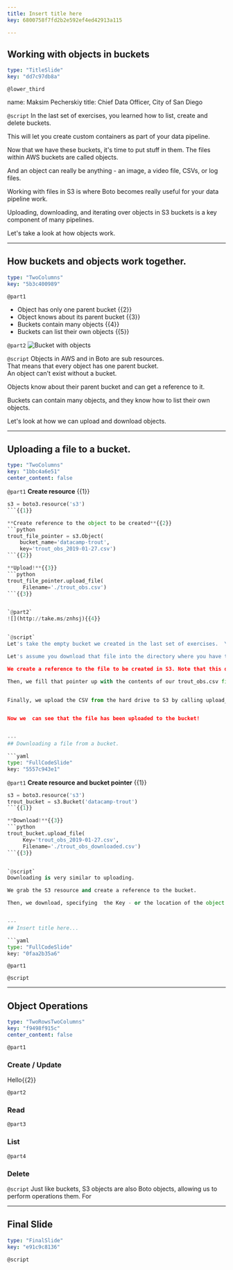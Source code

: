```yaml
---
title: Insert title here
key: 6800758f7fd2b2e592ef4ed42913a115

---
```

## Working with objects in buckets

```yaml
type: "TitleSlide"
key: "dd7c97db8a"
```

`@lower_third`

name: Maksim Pecherskiy
title: Chief Data Officer, City of San Diego


`@script`
In the last set of exercises, you learned how to list, create and delete buckets.  

This will let you create custom containers as part of your data pipeline.  

Now that we have these buckets, it's time to put stuff in them.  The files within AWS buckets are called objects.  

And an object can really be anything - an image, a video file, CSVs, or log files.  

Working with files in S3 is where Boto becomes really useful for your data pipeline work.  

Uploading, downloading, and iterating over objects in S3 buckets is a key component of many pipelines.  

Let's take a look at how objects work.


---
## How buckets and objects work together.

```yaml
type: "TwoColumns"
key: "5b3c400989"
```

`@part1`
- Object has only one parent bucket {{2}}
- Object knows about its parent bucket {{3}}
- Buckets contain many objects {{4}}
- Buckets can list their own objects {{5}}


`@part2`
![Bucket with objects](http://take.ms/Cvy4Z)


`@script`
Objects in AWS and in Boto are sub resources.  
That means that every object has one parent bucket.  
An object can't exist without a bucket.  

Objects know about their parent bucket and can get a reference to it.

Buckets can contain many objects, and they know how to list their own objects. 

Let's look at how we can upload and download objects.


---
## Uploading a file to a bucket.

```yaml
type: "TwoColumns"
key: "1bbc4a6e51"
center_content: false
```

`@part1`
**Create resource** {{1}}
```python
s3 = boto3.resource('s3')
```{{1}}

**Create reference to the object to be created**{{2}}
```python
trout_file_pointer = s3.Object(
    bucket_name='datacamp-trout',
    key='trout_obs_2019-01-27.csv')
```{{2}}

**Upload!**{{3}}
```python
trout_file_pointer.upload_file(
     Filename='./trout_obs.csv')
```{{3}}


`@part2`
![](http://take.ms/znhsj){{4}}


`@script`
Let's take the empty bucket we created in the last set of exercises.  You may remember the cool name we gave it too - datacamp-trout.  Continuing along with our fish monitoring example, when you walk into work every morning, there's a file in your email.  You want to take that file and upload it to S3 with the current date as a suffix.  

Let's assume you download that file into the directory where you have the python file you are working in.  

We create a reference to the file to be created in S3. Note that this does not mean there is a file there yet.  It's just a pointer, but right now it points to an empty space.

Then, we fill that pointer up with the contents of our trout_obs.csv file by calling upload file.    


Finally, we upload the CSV from the hard drive to S3 by calling upload_file on the bucket.  The filename parameter refers to our local file, and the Key parameter refers to the location we want to place that object in S3. S3 object file names are called keys. We'll get into some cool things you can do with keys later on.


Now we  can see that the file has been uploaded to the bucket!


---
## Downloading a file from a bucket.

```yaml
type: "FullCodeSlide"
key: "5557c943e1"
```

`@part1`
**Create resource and bucket pointer** {{1}}
```python
s3 = boto3.resource('s3')
trout_bucket = s3.Bucket('datacamp-trout')
```{{1}}

**Download!**{{3}}
```python
trout_bucket.upload_file(
     Key='trout_obs_2019-01-27.csv', 
     Filename='./trout_obs_downloaded.csv')
```{{3}}


`@script`
Downloading is very similar to uploading.  

We grab the S3 resource and create a reference to the bucket.

Then, we download, specifying  the Key - or the location of the object on S3, and the Filename - or the filename and path where we want it downloaded.


---
## Insert title here...

```yaml
type: "FullCodeSlide"
key: "0faa2b35a6"
```

`@part1`



`@script`



---
## Object Operations

```yaml
type: "TwoRowsTwoColumns"
key: "f9498f915c"
center_content: false
```

`@part1`
### Create / Update 
Hello{{2}}


`@part2`
### Read


`@part3`
### List


`@part4`
### Delete


`@script`
Just like buckets, S3 objects are also Boto objects, allowing us to perform operations them.  For


---
## Final Slide

```yaml
type: "FinalSlide"
key: "e91c9c8136"
```

`@script`


